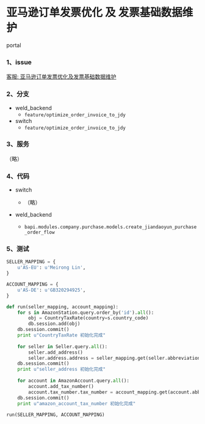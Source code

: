 # 亚马逊订单发票优化 及 发票基础数据维护

portal 

### 1、issue

[客服: 亚马逊订单发票优化及发票基础数据维护](https://dev.eastwestec.cn/issues/3451)

### 2、分支
- weld_backend
    - `feature/optimize_order_invoice_to_jdy`  
- switch
    - `feature/optimize_order_invoice_to_jdy` 
    
### 3、服务

（略）

### 4、代码
- switch
    - （略）

- weld_backend
    - `bapi.modules.company.purchase.models.create_jiandaoyun_purchase_order_flow`

### 5、测试
```python
SELLER_MAPPING = {
    u'AS-EU': u'Meirong Lin',
}

ACCOUNT_MAPPING = {
    u'AS-DE': u'GB320294925',
}

def run(seller_mapping, account_mapping):
    for s in AmazonStation.query.order_by('id').all():
        obj = CountryTaxRate(country=s.country_code)
        db.session.add(obj)
    db.session.commit()
    print u"CountryTaxRate 初始化完成"
    
    for seller in Seller.query.all():
        seller.add_address()
        seller.address.address = seller_mapping.get(seller.abbreviation)
    db.session.commit()
    print u"seller_address 初始化完成"
    
    for account in AmazonAccount.query.all():
        account.add_tax_number()
        account.tax_number.tax_number = account_mapping.get(account.abbreviation)
    db.session.commit()
    print u"amazon_account_tax_number 初始化完成"
    
run(SELLER_MAPPING, ACCOUNT_MAPPING)

```